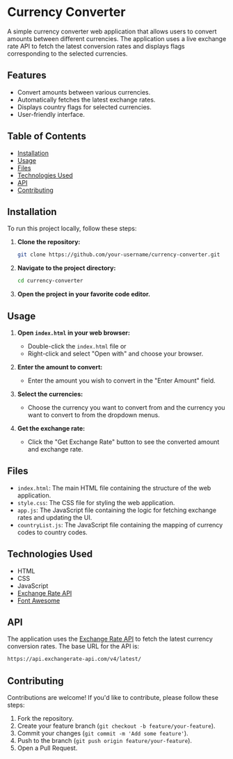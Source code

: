 # Currency Converter

A simple currency converter web application that allows users to convert amounts between different currencies. The application uses a live exchange rate API to fetch the latest conversion rates and displays flags corresponding to the selected currencies.

## Features

- Convert amounts between various currencies.
- Automatically fetches the latest exchange rates.
- Displays country flags for selected currencies.
- User-friendly interface.

## Table of Contents

- [Installation](#installation)
- [Usage](#usage)
- [Files](#files)
- [Technologies Used](#technologies-used)
- [API](#api)
- [Contributing](#contributing)


## Installation

To run this project locally, follow these steps:

1. **Clone the repository:**
    ```sh
    git clone https://github.com/your-username/currency-converter.git
    ```

2. **Navigate to the project directory:**
    ```sh
    cd currency-converter
    ```

3. **Open the project in your favorite code editor.**

## Usage

1. **Open `index.html` in your web browser:**
    - Double-click the `index.html` file or
    - Right-click and select "Open with" and choose your browser.

2. **Enter the amount to convert:**
    - Enter the amount you wish to convert in the "Enter Amount" field.

3. **Select the currencies:**
    - Choose the currency you want to convert from and the currency you want to convert to from the dropdown menus.

4. **Get the exchange rate:**
    - Click the "Get Exchange Rate" button to see the converted amount and exchange rate.

## Files

- `index.html`: The main HTML file containing the structure of the web application.
- `style.css`: The CSS file for styling the web application.
- `app.js`: The JavaScript file containing the logic for fetching exchange rates and updating the UI.
- `countryList.js`: The JavaScript file containing the mapping of currency codes to country codes.

## Technologies Used

- HTML
- CSS
- JavaScript
- [Exchange Rate API](https://www.exchangerate-api.com/)
- [Font Awesome](https://fontawesome.com/)

## API

The application uses the [Exchange Rate API](https://www.exchangerate-api.com/) to fetch the latest currency conversion rates. The base URL for the API is:
```sh
https://api.exchangerate-api.com/v4/latest/
```

## Contributing

Contributions are welcome! If you'd like to contribute, please follow these steps:

1. Fork the repository.
2. Create your feature branch (`git checkout -b feature/your-feature`).
3. Commit your changes (`git commit -m 'Add some feature'`).
4. Push to the branch (`git push origin feature/your-feature`).
5. Open a Pull Request.
